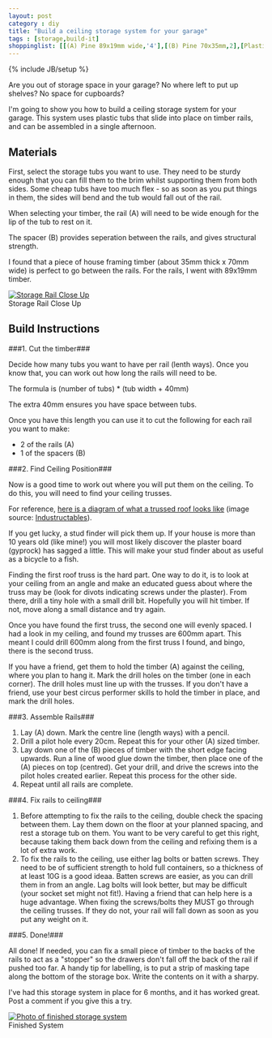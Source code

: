 ```yaml
---
layout: post
category : diy
title: "Build a ceiling storage system for your garage"
tags : [storage,build-it]
shoppinglist: [[(A) Pine 89x19mm wide,'4'],[(B) Pine 70x35mm,2],[Plastic storage tubs,6],[Wood Glue,1],[Screws Phillips Head, Countersunk,'']]
---
```

{% include JB/setup %}

Are you out of storage space in your garage? No where left to put up shelves? No space for cupboards?

I'm going to show you how to build a ceiling storage system for your garage. This system uses plastic tubs that slide into place on timber rails, and can be assembled in a single afternoon.

<!--more-->

Materials
---------
First, select the storage tubs you want to use. They need to be sturdy enough that you can fill them to the brim whilst supporting them from both sides. Some cheap tubs have too much flex - so as soon as you put things in them, the sides will bend and the tub would fall out of the rail.

When selecting your timber, the rail (A) will need to be wide enough for the lip of the tub to rest on it.

The spacer (B) provides seperation between the rails, and gives structural strength.

 I found that a piece of house framing timber (about 35mm thick x 70mm wide) is perfect to go between the rails. For the rails, I went with 89x19mm timber.

<div class="post-image">
<a href="{{ site.url }}/assets/images/ceilingstorage3.jpg"><img src="{{ site.url }}/assets/images/sm_ceilingstorage3.jpg" alt="Storage Rail Close Up" /></a><br />
Storage Rail Close Up
</div>

Build Instructions
------------------

###1. Cut the timber###

Decide how many tubs you want to have per rail (lenth ways). Once you know that, you can work out how long the rails will need to be.

The formula is (number of tubs) * (tub width + 40mm)

The extra 40mm ensures you have space between tubs.

Once you have this length you can use it to cut the following for each rail you want to make:
- 2 of the rails (A)
- 1 of the spacers (B)

###2. Find Ceiling Position###

Now is a good time to work out where you will put them on the ceiling. To do this, you will need to find your ceiling trusses.

For reference, [here is a diagram of what a trussed roof looks like](http://cdn.instructables.com/FC4/VVO7/F9N2E2HA/FC4VVO7F9N2E2HA.MEDIUM.jpg) (image source: [Industructables](http://www.instructables.com/id/How-to-build-a-garage-from-the-ground-up/step10/Rough-in-the-roof/)).

If you get lucky, a stud finder will pick them up. If your house is more than 10 years old (like mine!) you will most likely discover the plaster board (gyprock) has sagged a little. This will make your stud finder about as useful as a bicycle to a fish.

Finding the first roof truss is the hard part. One way to do it, is to look at your ceiling from an angle and make an educated guess about where the truss may be (look for divots indicating screws under the plaster). From there, drill a tiny hole with a small drill bit. Hopefully you will hit timber. If not, move along a small distance and try again.

Once you have found the first truss, the second one will evenly spaced. I had a look in my ceiling, and found my trusses are 600mm apart. This meant I could drill 600mm along from the first truss I found, and bingo, there is the second truss.

If you have a friend, get them to hold the timber (A) against the ceiling, where you plan to hang it. Mark the drill holes on the timber (one in each corner). The drill holes must line up with the trusses. If you don't have a friend, use your best circus performer skills to hold the timber in place, and mark the drill holes.

###3. Assemble Rails###

1. Lay (A) down. Mark the centre line (length ways) with a pencil.
2. Drill a pilot hole every 20cm. Repeat this for your other (A) sized timber.
3. Lay down one of the (B) pieces of timber with the short edge facing upwards. Run a line of wood glue down the timber, then place one of the (A) pieces on top (centred). Get your drill, and drive the screws into the pilot holes created earlier. Repeat this process for the other side.
4. Repeat until all rails are complete.

###4. Fix rails to ceiling###

1. Before attempting to fix the rails to the ceiling, double check the spacing between them. Lay them down on the floor at your planned spacing, and rest a storage tub on them. You want to be very careful to get this right, because taking them back down from the ceiling and refixing them is a lot of extra work.
2. To fix the rails to the ceiling, use either lag bolts or batten screws. They need to be of sufficient strength to hold full containers, so a thickness of at least 10G is a good ideaa. Batten screws are easier, as you can drill them in from an angle. Lag bolts will look better, but may be difficult (your socket set might not fit!). Having a friend that can help here is a huge advantage. When fixing the screws/bolts they MUST go through the ceiling trusses. If they do not, your rail will fall down as soon as you put any weight on it.

###5. Done!###

All done! If needed, you can fix a small piece of timber to the backs of the rails to act as a "stopper" so the drawers don't fall off the back of the rail if pushed too far.
A handy tip for labelling, is to put a strip of masking tape along the bottom of the storage box. Write the contents on it with a sharpy.

I've had this storage system in place for 6 months, and it has worked great. Post a comment if you give this a try.

<div class="post-image">
<a href="{{ site.url }}/assets/images/ceilingstorage2.jpg"><img src="{{ site.url }}/assets/images/sm_ceilingstorage2.jpg" alt="Photo of finished storage system" /></a><br />
Finished System
</div>
